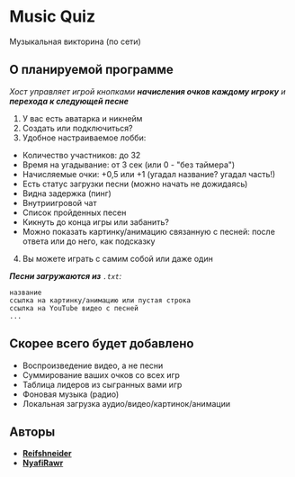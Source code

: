 # Music Quiz
Музыкальная викторина (по сети)

## О планируемой программе
*Хост управляет игрой кнопками __начисления очков каждому игроку__ и __перехода к следующей песне__*
1. У вас есть аватарка и никнейм
2. Создать или подключиться?
3. Удобное настраиваемое лобби:
+ Количество участников: до 32
+ Время на угадывание: от 3 сек (или 0 - "без таймера")
+ Начисляемые очки: +0,5 или +1 (угадал название? угадал часть!)
+ Есть статус загрузки песни (можно начать не дожидаясь)
+ Видна задержка (пинг)
+ Внутриигровой чат
+ Список пройденных песен
+ Кикнуть до конца игры или забанить?
+ Можно показать картинку/анимацию связанную с песней: после ответа или до него, как подсказку 
4. Вы можете играть с самим собой или даже один

*__Песни загружаются из__ `.txt`:*
```
название
ссылка на картинку/анимацию или пустая строка
ссылка на YouTube видео с песней
...
```

## Скорее всего будет добавлено
+ Воспроизведение видео, а не песни
+ Суммирование ваших очков со всех игр
+ Таблица лидеров из сыгранных вами игр
+ Фоновая музыка (радио)
+ Локальная загрузка аудио/видео/картинок/анимации

## Авторы
* **[Reifshneider](https://github.com/fataliti)**
* **[NyafiRawr](https://github.com/NyafiRawr)**
